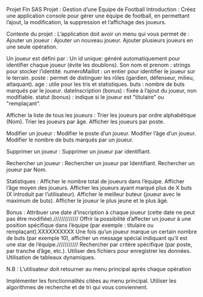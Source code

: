 Projet Fin SAS
Projet : Gestion d’une Équipe de Football
Introduction :
Créez une application console pour gérer une équipe de football, en permettant l’ajout, la modification, la suppression et l’affichage des joueurs.

Contexte du projet :
L’application doit avoir un menu qui vous permet de :
Ajouter un joueur :
Ajouter un nouveau joueur.
Ajouter plusieurs joueurs en une seule opération.


Un joueur est défini par :
Un id unique: généré automatiquement pour identifier chaque joueur (évite les doublons).
Son nom et prenom : strings pour stocker l’identité.
numeroMaillot : un entier pour identifier le joueur sur le terrain.
poste : permet de distinguer les rôles (gardien, défenseur, milieu, attaquant).
age : utile pour les tris et statistiques.
buts : nombre de buts marqués par le joueur.
dateInscription (bonus) : fixée à l’ajout du joueur, non modifiable.
statut (bonus) : indique si le joueur est "titulaire" ou "remplaçant". 

Afficher la liste de tous les joueurs :
Trier les joueurs par ordre alphabétique (Nom).
Trier les joueurs par âge.
Afficher les joueurs par poste.


Modifier un joueur :
Modifier le poste d’un joueur.
Modifier l’âge d’un joueur.
Modifier le nombre de buts marqués par un joueur.


Supprimer un joueur :
Supprimer un joueur par identifiant.


Rechercher un joueur :
Rechercher un joueur par Identifiant.
Rechercher un joueur par Nom.

Statistiques :
Afficher le nombre total de joueurs dans l’équipe.
Afficher l’âge moyen des joueurs.
Afficher les joueurs ayant marqué plus de X buts (X introduit par l’utilisateur).
Afficher le meilleur buteur (joueur avec le maximum de buts).
Afficher le joueur le plus jeune et le plus âgé.


Bonus :
Attribuer une date d’inscription à chaque joueur (cette date ne peut pas être modifiée)./////////////
Offrir la possibilité d’affecter un joueur à une position spécifique dans l’équipe (par exemple : titulaire ou remplaçant).XXXXXXXXXX
Une fois qu’un joueur marque un certain nombre de buts (par exemple 10), afficher un message spécial indiquant qu’il est une star de l’équipe.///////////
Rechercher par critère spécifique (par poste, par tranche d’âge, etc.).
Utiliser des fichiers pour enregistrer les données.
Utilisation de tableaux dynamiques.

N.B : L’utilisateur doit retourner au menu principal après chaque opération


Implémenter les fonctionnalités citées au menu principal. Utiliser les algorithmes de recherche et de tri qui vous conviennent.
